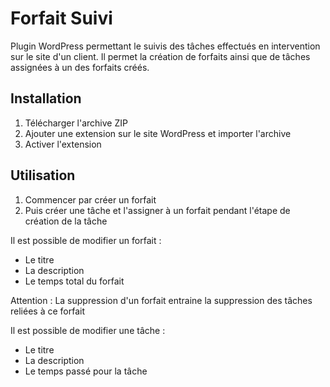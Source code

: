 # Forfait Suivi
Plugin WordPress permettant le suivis des tâches effectués en intervention sur le site d'un client.
Il permet la création de forfaits ainsi que de tâches assignées à un des forfaits créés.

## Installation

1. Télécharger l'archive ZIP
2. Ajouter une extension sur le site WordPress et importer l'archive
3. Activer l'extension

## Utilisation
1. Commencer par créer un forfait
2. Puis créer une tâche et l'assigner à un forfait pendant l'étape de création de la tâche

Il est possible de modifier un forfait :
- Le titre
- La description
- Le temps total du forfait

Attention : La suppression d'un forfait entraine la suppression des tâches reliées à ce forfait

Il est possible de modifier une tâche :
- Le titre
- La description
- Le temps passé pour la tâche
